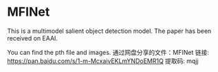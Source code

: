 # MFINet
This is a multimodel salient object detection model. The paper has been received on EAAI.


You can find the pth file and images.
通过网盘分享的文件：MFINet
链接: https://pan.baidu.com/s/1-m-McxaivEKLmYNDoEMR1Q 提取码: mqjj
